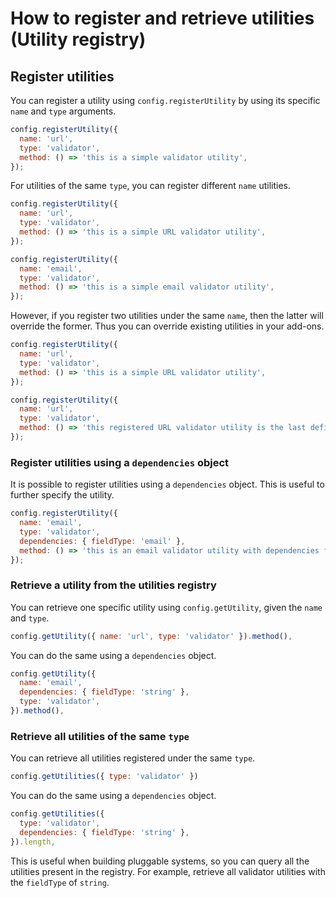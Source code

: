 # How to register and retrieve utilities (Utility registry)

## Register utilities

You can register a utility using `config.registerUtility` by using its specific `name` and `type` arguments.

```js
config.registerUtility({
  name: 'url',
  type: 'validator',
  method: () => 'this is a simple validator utility',
});
```

For utilities of the same `type`, you can register different `name` utilities.

```js
config.registerUtility({
  name: 'url',
  type: 'validator',
  method: () => 'this is a simple URL validator utility',
});

config.registerUtility({
  name: 'email',
  type: 'validator',
  method: () => 'this is a simple email validator utility',
});
```

However, if you register two utilities under the same `name`, then the latter will override the former.
Thus you can override existing utilities in your add-ons.

```js
config.registerUtility({
  name: 'url',
  type: 'validator',
  method: () => 'this is a simple URL validator utility',
});

config.registerUtility({
  name: 'url',
  type: 'validator',
  method: () => 'this registered URL validator utility is the last defined, and therefore overrides all previous utilities with the same `name`',
});
```

### Register utilities using a `dependencies` object

It is possible to register utilities using a `dependencies` object.
This is useful to further specify the utility.

```js
config.registerUtility({
  name: 'email',
  type: 'validator',
  dependencies: { fieldType: 'email' },
  method: () => 'this is an email validator utility with dependencies for email',
});
```

### Retrieve a utility from the utilities registry

You can retrieve one specific utility using `config.getUtility`, given the `name` and `type`.

```js
config.getUtility({ name: 'url', type: 'validator' }).method(),
```

You can do the same using a `dependencies` object.

```js
config.getUtility({
  name: 'email',
  dependencies: { fieldType: 'string' },
  type: 'validator',
}).method(),
```

### Retrieve all utilities of the same `type`

You can retrieve all utilities registered under the same `type`.

```js
config.getUtilities({ type: 'validator' })
```

You can do the same using a `dependencies` object.

```js
config.getUtilities({
  type: 'validator',
  dependencies: { fieldType: 'string' },
}).length,
```

This is useful when building pluggable systems, so you can query all the utilities present in the registry.
For example, retrieve all validator utilities with the `fieldType` of `string`.
